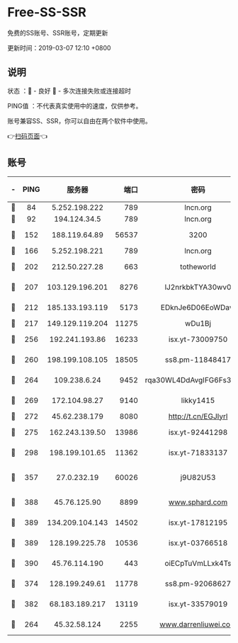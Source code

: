 # Free-SS-SSR

免费的SS账号、SSR账号，定期更新

更新时间：2019-03-07 12:10 +0800

## 说明

状态     ：🙂 - 良好 🙁 - 多次连接失败或连接超时

PING值   ：不代表真实使用中的速度，仅供参考。

账号兼容SS、SSR，你可以自由在两个软件中使用。

👉[扫码页面](https://liesauer.github.io/Free-SS-SSR/)👈

## 账号

|-|PING|服务器|端口|密码|加密方式|区域|
|:----:|:----:|:-----:|-----:|:----:|:----:|:----:|
|🙂|84|5.252.198.222|789|lncn.org|rc4|JP|
|🙂|92|194.124.34.5|789|lncn.org|rc4|JP|
|🙂|152|188.119.64.89|56537|3200|aes-256-cfb|RU|
|🙂|166|5.252.198.221|789|lncn.org|rc4|JP|
|🙂|202|212.50.227.28|663|totheworld|aes-256-cfb|US|
|🙂|207|103.129.196.201|8276|lJ2nrkbkTYA30wv0|aes-256-cfb|US|
|🙂|212|185.133.193.119|5173|EDknJe6D06EoWDaw|aes-256-cfb|US|
|🙂|217|149.129.119.204|11275|wDu1Bj|rc4-md5|HK|
|🙂|256|192.241.193.86|16233|isx.yt-73009750|aes-256-cfb|US|
|🙂|260|198.199.108.105|18505|ss8.pm-11848417|aes-256-cfb|US|
|🙂|264|109.238.6.24|9452|rqa30WL4DdAvgIFG6Fs3znzTa|aes-256-cfb|FR|
|🙂|269|172.104.98.27|9140|likky1415|aes-256-cfb|JP|
|🙂|272|45.62.238.179|8080|http://t.cn/EGJIyrl|rc4-md5|CA|
|🙂|275|162.243.139.50|13986|isx.yt-92441298|aes-256-cfb|US|
|🙂|298|198.199.101.65|11362|isx.yt-71833137|aes-256-cfb|US|
|🙂|357|27.0.232.19|60026|j9U82U53|xchacha20-ietf-poly1305|HK|
|🙂|388|45.76.125.90|8899|www.sphard.com|aes-256-cfb|AU|
|🙂|389|134.209.104.143|14502|isx.yt-17812195|aes-256-cfb|SG|
|🙂|389|128.199.225.78|10536|isx.yt-03766518|aes-256-cfb|SG|
|🙂|390|45.76.114.190|443|oiECpTuVmLLxk4Ts|aes-256-cfb|AU|
|🙂|374|128.199.249.61|11778|ss8.pm-92068627|aes-256-cfb|SG|
|🙂|382|68.183.189.217|13119|isx.yt-33579019|aes-256-cfb|SG|
|🙁|264|45.32.58.124|2255|www.darrenliuwei.com|aes-256-cfb|JP|
